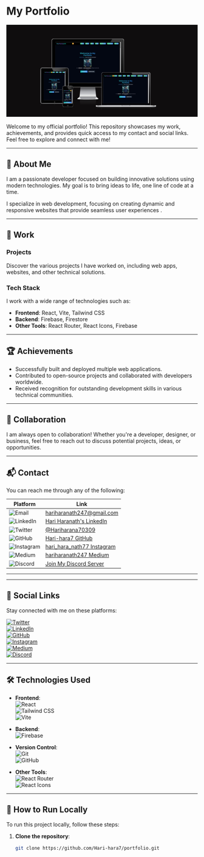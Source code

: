 #  My Portfolio

![Portfolio Banner](banner.png)

Welcome to my official portfolio! This repository showcases my work, achievements, and provides quick access to my contact and social links. Feel free to explore and connect with me!

---


## 👤 About Me

I am a passionate developer focused on building innovative solutions using modern technologies. My goal is to bring ideas to life, one line of code at a time.

I specialize in web development, focusing on creating dynamic and responsive websites that provide seamless user experiences .

---

## 💼 Work

### Projects
Discover the various projects I have worked on, including web apps, websites, and other technical solutions.

### Tech Stack
I work with a wide range of technologies such as:
- **Frontend**: React, Vite, Tailwind CSS
- **Backend**: Firebase, Firestore
- **Other Tools**: React Router, React Icons, Firebase

---

## 🏆 Achievements
- Successfully built and deployed multiple web applications.
- Contributed to open-source projects and collaborated with developers worldwide.
- Received recognition for outstanding development skills in various technical communities.

---

## 🤝 Collaboration

I am always open to collaboration! Whether you're a developer, designer, or business, feel free to reach out to discuss potential projects, ideas, or opportunities.

---

## 📬 Contact

You can reach me through any of the following:

| Platform    | Link |
|------------|------|
| ![Email](https://img.shields.io/badge/Email-hariharanath247@gmail.com-informational?style=flat&logo=gmail) | [hariharanath247@gmail.com](mailto:hariharanath247@gmail.com) |
| ![LinkedIn](https://img.shields.io/badge/LinkedIn-Connect-blue?style=flat&logo=linkedin) | [Hari Haranath's LinkedIn](https://www.linkedin.com/in/hari-hara-nath-a13583282/) |
| ![Twitter](https://img.shields.io/badge/Twitter-@Hariharana70309-blue?style=flat&logo=twitter) | [@Hariharana70309](https://x.com/Hariharana70309) |
| ![GitHub](https://img.shields.io/badge/GitHub-Hari--hara7-black?style=flat&logo=github) | [Hari-hara7 GitHub](https://github.com/Hari-hara7) |
| ![Instagram](https://img.shields.io/badge/Instagram-@hari_hara_nath77-pink?style=flat&logo=instagram) | [hari_hara_nath77 Instagram](https://instagram.com/hari_hara_nath77) |
| ![Medium](https://img.shields.io/badge/Medium-Follow-green?style=flat&logo=medium) | [hariharanath247 Medium](https://medium.com/@hariharanath247) |
| ![Discord](https://img.shields.io/badge/Discord-Join%20Server-blueviolet?style=flat&logo=discord) | [Join My Discord Server](https://discord.gg/Xn8uyh4Js) |

---


---

## 🔗 Social Links

Stay connected with me on these platforms:

[![Twitter](https://img.shields.io/badge/Twitter-Follow-blue?style=flat&logo=twitter)](https://x.com/Hariharana70309)  
[![LinkedIn](https://img.shields.io/badge/LinkedIn-Connect-blue?style=flat&logo=linkedin)](https://www.linkedin.com/in/hari-hara-nath-a13583282/)  
[![GitHub](https://img.shields.io/badge/GitHub-Follow-black?style=flat&logo=github)](https://github.com/Hari-hara7)  
[![Instagram](https://img.shields.io/badge/Instagram-Follow-pink?style=flat&logo=instagram)](https://instagram.com/hari_hara_nath77)  
[![Medium](https://img.shields.io/badge/Medium-Follow-green?style=flat&logo=medium)](https://medium.com/@hariharanath247)  
[![Discord](https://img.shields.io/badge/Discord-Join%20Server-blueviolet?style=flat&logo=discord)](https://discord.gg/Xn8uyh4Js)

---

## 🛠️ Technologies Used

- **Frontend**:  
  ![React](https://img.shields.io/badge/React-20232A?style=flat&logo=react&logoColor=61DAFB)  
  ![Tailwind CSS](https://img.shields.io/badge/Tailwind_CSS-38B2AC?style=flat&logo=tailwind-css&logoColor=white)  
  ![Vite](https://img.shields.io/badge/Vite-646CFF?style=flat&logo=vite&logoColor=white)

- **Backend**:  
  ![Firebase](https://img.shields.io/badge/Firebase-FFCA28?style=flat&logo=firebase&logoColor=white)

- **Version Control**:  
  ![Git](https://img.shields.io/badge/Git-F05032?style=flat&logo=git&logoColor=white)  
  ![GitHub](https://img.shields.io/badge/GitHub-181717?style=flat&logo=github&logoColor=white)

- **Other Tools**:  
  ![React Router](https://img.shields.io/badge/React_Router-CA4245?style=flat&logo=react-router&logoColor=white)  
  ![React Icons](https://img.shields.io/badge/React_Icons-61DAFB?style=flat&logo=react&logoColor=white)

---

## 📜 How to Run Locally

To run this project locally, follow these steps:

1. **Clone the repository**:
   ```bash
   git clone https://github.com/Hari-hara7/portfolio.git
